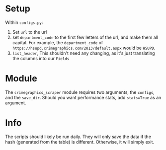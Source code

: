 # Setup

Within `configs.py`:
1. Set `url` to the url
1. set `department_code` to the first few letters of the url, and make them all capital. For example, the `department_code` of `https://hsupd.crimegraphics.com/2013/default.aspx` would be `HSUPD`.
1. `list_header`, This shouldn't need any changing, as it's just translating the columns into our `Fields`

# Module

The `crimegraphics_scraper` module requires two arguments, the `configs`, and the `save_dir`. Should you want performance stats, add `stats=True` as an argument.

# Info
The scripts should likely be run daily. They will only save the data if the hash (generated from the table) is different. Otherwise, it will simply exit. 
